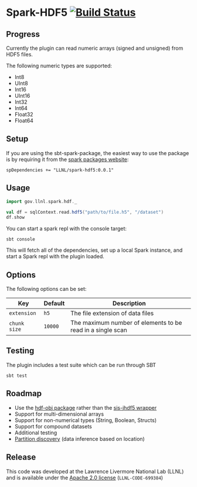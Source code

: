 # Spark-HDF5 [![Build Status](https://travis-ci.org/LLNL/spark-hdf5.svg?branch=master)](https://travis-ci.org/LLNL/spark-hdf5)

## Progress
Currently the plugin can read numeric arrays (signed and unsigned) from HDF5 files.

The following numeric types are supported:
  * Int8
  * UInt8
  * Int16
  * UInt16
  * Int32
  * Int64
  * Float32
  * Float64

## Setup
If you are using the sbt-spark-package, the easiest way to use the package is by requiring it from the [spark packages website](https://spark-packages.org/package/LLNL/spark-hdf5):
```
spDependencies += "LLNL/spark-hdf5:0.0.1"
```

## Usage
```scala
import gov.llnl.spark.hdf._

val df = sqlContext.read.hdf5("path/to/file.h5", "/dataset")
df.show
```

You can start a spark repl with the console target:
```
sbt console
```
This will fetch all of the dependencies, set up a local Spark instance, and start a Spark repl with the plugin loaded.

## Options
The following options can be set:

Key          | Default | Description
-------------|---------|------------
`extension`  | `h5`    | The file extension of data files
`chunk size` | `10000` | The maximum number of elements to be read in a single scan

## Testing
The plugin includes a test suite which can be run through SBT
```
sbt test
```

## Roadmap
  * Use the [hdf-obj package](https://www.hdfgroup.org/products/java/hdf-object/) rather than the [sis-jhdf5 wrapper](https://wiki-bsse.ethz.ch/pages/viewpage.action?pageId=26609113)
  * Support for multi-dimensional arrays
  * Support for non-numerical types (String, Boolean, Structs)
  * Support for compound datasets
  * Additional testing
  * [Partition discovery][2] (data inference based on location)

[1]: https://github.com/paulp/sbt-extras
[2]: http://spark.apache.org/docs/latest/sql-programming-guide.html#partition-discovery

## Release
This code was developed at the Lawrence Livermore National Lab (LLNL) and is available under the [Apache 2.0 license](LICENSE) (`LLNL-CODE-699384`)
